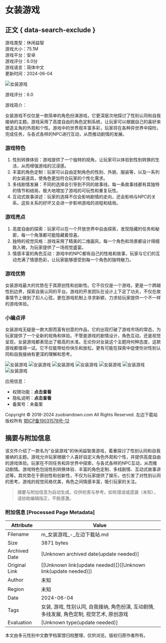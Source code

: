 # 女装游戏

## 正文 { data-search-exclude }


游戏类型：休闲益智  
游戏大小：75.1M  
游戏平台：安卓  
游戏评分：6.0分  
游戏语言：简体中文  
更新时间：2024-06-04  

![女装游戏](https://img.zuobiandown.com/upload/cms/20210805/1137/a6ed36b2826ff2004cdc638ecc2ecbdd.jpg)

游戏评分：6.0  

游戏简介：

女装游戏不仅仅是一款简单的角色扮演游戏，它更深层次地探讨了性别认同和自我接纳的主题。游戏采用了高度自由的角色定制系统，让玩家可以根据自己的喜好来塑造主角的外观和个性。游戏中的世界观丰富多彩，玩家将在各种异世界中探险，完成任务，与各式各样的NPC进行互动，从而推动剧情的发展。

### 游戏特色

1. 性别转换体验：游戏提供了一个独特的视角，让玩家可以体验到性别转换的生活，从而增强游戏的沉浸感。
2. 丰富的角色定制：玩家可以自由定制角色的性别、外貌、服装等，以及一系列的女装道具，使角色更加符合玩家的个性化需求。
3. 多线剧情发展：不同的选择会引导到不同的故事线，每一条故事线都有其独特的情节和结局，极大地增加了游戏的可玩性和重复玩性。
4. 互动式故事讲述：玩家的选择不仅会影响剧情的走向，还会影响与NPC的关系，这些关系的好坏又会进一步影响游戏的进程和结局。

### 游戏亮点

1. 高度自由的探索：玩家可以在一个开放世界中自由探索，发现隐藏的任务和秘密，每一个角落都可能隐藏着惊喜。
2. 独特的视觉风格：游戏采用了精美的二维画风，每一个角色和场景都设计得细致入微，为玩家提供了一场视觉盛宴。
3. 情感丰富的角色互动：游戏中的NPC都有自己的性格和故事，玩家与它们的互动充满了情感色彩，让玩家能够感受到每一个角色的独特魅力。

### 游戏优势

女装游戏最大的优势在于其原创性和创新性。它不仅仅是一个游戏，更是一个跨越性别边界，探索自我认同的平台。游戏的开发团队在设计上下足了功夫，不仅在故事情节上做到了扣人心弦，更在游戏机制上寻求新颖，力求给玩家提供一个不一样的游戏体验。

### 小编点评

女装游戏无疑是一款大胆而富有创意的作品，它的出现打破了游戏市场的常态，为玩家提供了一个全新的视角和体验。不管是游戏的剧情设计，角色互动，还是视觉呈现，女装游戏都表现出了极高的水准。无论你对女装这个主题持何种态度，这款游戏都值得一试。它不仅能带给你快乐和放松，更有可能在探索中促使你对性别认同和自我接纳有更深的理解和思考。

![女装游戏](https://img.zuobiandown.com/upload/cms/20210805/1137/d096f95dc3bcac96aed2151fd6e036d3.jpg)
![女装游戏](https://img.zuobiandown.com/upload/cms/20210805/1137/fc79ed1c58cf29048388b27d4a656b06.jpg)
![女装游戏](https://img.zuobiandown.com/upload/cms/20210805/1137/5b9d8232ef79c7cc35ab09f35eea548d.jpg)
![女装游戏](https://img.zuobiandown.com/upload/cms/20210805/1137/d096f95dc3bcac96aed2151fd6e036d3.jpg)
![女装游戏](https://img.zuobiandown.com/upload/cms/20210805/1137/fc79ed1c58cf29048388b27d4a656b06.jpg)
![女装游戏](https://img.zuobiandown.com/upload/cms/20210805/1137/5b9d8232ef79c7cc35ab09f35eea548d.jpg)
![女装游戏](https://img.zuobiandown.com/upload/cms/20210805/1137/d096f95dc3bcac96aed2151fd6e036d3.jpg)

应用信息：
- 权限功能：**点击查看**
- 隐私说明：**点击查看**
- 备案号：未备案

Copyright © 2018-2024 zuobiandown.com All Rights Reserved. 左边下载站 版权所有 [鄂ICP备19031578号-12](https://beian.miit.gov.cn)
<!-- tcd_original_link https://m.zuobiandown.com/gd03/50224.html -->


## 摘要与附加信息

<!-- tcd_abstract -->
该文件介绍了一款名为"女装游戏"的休闲益智类游戏，着重探讨了性别认同和自我接纳的主题。游戏允许玩家根据个人喜好自定义角色外观和个性，并提供高度自由的游戏体验。玩家在不同任务和异世界中探索，与各式各样的NPC互动，从而推动剧情。游戏特色包括性别转换体验、丰富的角色定制、多线剧情、互动式故事讲述等。其优势在于原创性和创新性，不仅为玩家提供了娱乐，也引发了对性别认同的思考。游戏的视觉风格优美，角色之间情感丰富，吸引玩家的关注。
<!-- tcd_abstract_end -->

> 摘要与附加信息为自动生成，仅供检索与参考。如有错误或遗漏（未知），请协助编辑指正，不胜感激。

### 附加信息 [Processed Page Metadata]

| Attribute       | Value                                  |
|-----------------|----------------------------------------|
| Filename        | m_女装游戏_-_左边下载站.md                             |
| Size            | 3871 bytes                           |
| Archived Date   | [Unknown archived date(update needed)]                             |
| Original Link   | [[Unknown link(update needed)]]([Unknown link(update needed)])                       |
| Author          | 未知                               |
| Region          | 未知                               |
| Date            | 2024-06-04                                 |
| Tags            | 女装, 游戏, 性别认同, 自我接纳, 角色扮演, 互动剧情, 多线发展, 角色定制, 视觉艺术, 原创游戏                                 |
| Evaluation            | [Unknown type(update needed)]                                 |
<!-- tcd_table_end -->

本文由多元性别中文数字档案馆归档整理，仅供浏览。版权归原作者所有。
